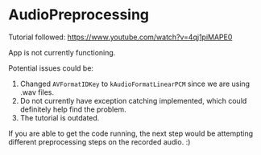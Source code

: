 # AudioPreprocessing

Tutorial followed: https://www.youtube.com/watch?v=4qj1piMAPE0

App is not currently functioning.

Potential issues could be: 
1. Changed ```AVFormatIDKey``` to ```kAudioFormatLinearPCM``` since we are using .wav files.
2. Do not currently have exception catching implemented, which could definitely help find the problem.
3. The tutorial is outdated.

If you are able to get the code running, the next step would be attempting different preprocessing steps on the recorded audio. :)
